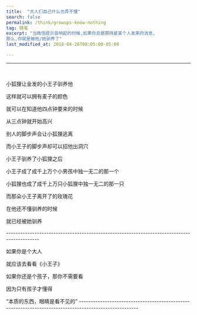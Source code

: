 ```yaml
---
title:  "大人们自己什么也弄不懂"
search: false
permalink: /think/growups-know-nothing
tag: 随笔
excerpt: "当微信提示音响起的时候,如果你总是期待是某个人发来的消息,
那么,你就是被他/她驯养了"
last_modified_at: 2018-04-26T08:05:00-05:00

---
```






--------------

​                                  

小狐狸让金发的小王子驯养他

这样就可以拥有麦子的颜色

 

就可以在知道他四点钟要来的时候

从三点钟就开始高兴

 

别人的脚步声会让小狐狸逃离

而小王子的脚步声却可以招他出洞穴

 

小王子驯养了小狐狸之后

小王子成了成千上万个小男孩中独一无二的那一个

小狐狸也成了成千上万只小狐狸中独一无二的那一只

 

而那朵小王子离开了的玫瑰花

在他还不懂驯养的时候

就已经被她驯养

 

 \--------------------------------------------------------------------------------------------

如果你是个大人

就应该去看看《小王子》

如果你还是个孩子，那你不需要看

因为只有孩子才懂得

“本质的东西，眼睛是看不见的”                                                                                          -------------------------------------------------------------------------------------------------------